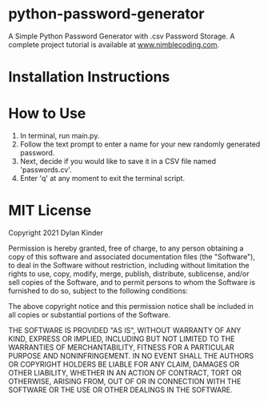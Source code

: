 # python-password-generator
A Simple Python Password Generator with .csv Password Storage. A complete project tutorial is available at www.nimblecoding.com.

# Installation Instructions

# How to Use
1. In terminal, run main.py. 
2. Follow the text prompt to enter a name for your new randomly generated password. 
3. Next, decide if you would like to save it in a CSV file named 'passwords.cv'.
4. Enter 'q' at any moment to exit the terminal script.

# MIT License

Copyright 2021 Dylan Kinder

Permission is hereby granted, free of charge, to any person obtaining a copy of this software and associated documentation files (the "Software"), to deal in the Software without restriction, including without limitation the rights to use, copy, modify, merge, publish, distribute, sublicense, and/or sell copies of the Software, and to permit persons to whom the Software is furnished to do so, subject to the following conditions:

The above copyright notice and this permission notice shall be included in all copies or substantial portions of the Software.

THE SOFTWARE IS PROVIDED "AS IS", WITHOUT WARRANTY OF ANY KIND, EXPRESS OR IMPLIED, INCLUDING BUT NOT LIMITED TO THE WARRANTIES OF MERCHANTABILITY, FITNESS FOR A PARTICULAR PURPOSE AND NONINFRINGEMENT. IN NO EVENT SHALL THE AUTHORS OR COPYRIGHT HOLDERS BE LIABLE FOR ANY CLAIM, DAMAGES OR OTHER LIABILITY, WHETHER IN AN ACTION OF CONTRACT, TORT OR OTHERWISE, ARISING FROM, OUT OF OR IN CONNECTION WITH THE SOFTWARE OR THE USE OR OTHER DEALINGS IN THE SOFTWARE.
